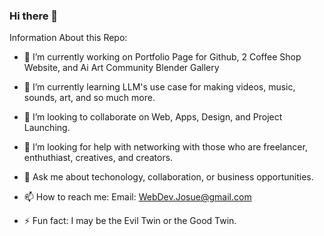 ### Hi there 👋

<!--
**webdevjosue/webdevjosue** is a ✨ _special_ ✨ repository because its `README.md` (this file) appears on your GitHub profile.

Here are some ideas to get you started:

- 🔭 I’m currently working on Portfolio Page for Github, 2 Coffee Shop Website, and Ai Art Community Blender Gallery

- 🌱 I’m currently learning LLM's use case for making videos, music, sounds, art, and so much more. 

- 👯 I’m looking to collaborate on Web, Apps, Design, and Project Launching. 

- 🤔 I’m looking for help with networking with those who are freelancer, enthuthiast, creatives, and creators. 

- 💬 Ask me about techonology, collaboration, or business opportunities. 

- 📫 How to reach me: Email: WebDev.Josue@gmail.com

- ⚡ Fun fact: I may be the Evil Twin or the Good Twin. 
-->

Information About this Repo:

- 🔭 I’m currently working on Portfolio Page for Github, 2 Coffee Shop Website, and Ai Art Community Blender Gallery

- 🌱 I’m currently learning LLM's use case for making videos, music, sounds, art, and so much more. 

- 👯 I’m looking to collaborate on Web, Apps, Design, and Project Launching. 

- 🤔 I’m looking for help with networking with those who are freelancer, enthuthiast, creatives, and creators. 

- 💬 Ask me about techonology, collaboration, or business opportunities. 

- 📫 How to reach me: Email: WebDev.Josue@gmail.com

- ⚡ Fun fact: I may be the Evil Twin or the Good Twin. 
